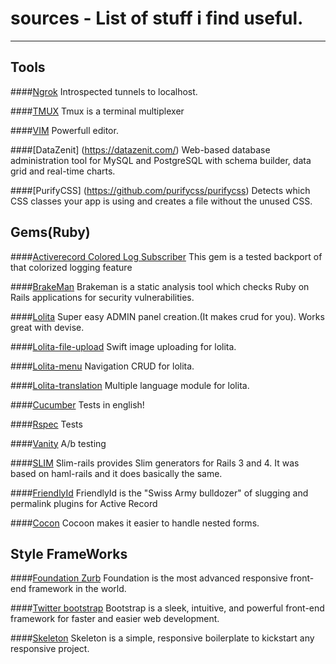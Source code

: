 # sources - List of stuff i find useful.
---

## Tools

####[Ngrok](https://ngrok.com/)
Introspected tunnels to localhost.

####[TMUX](http://tmux.sourceforge.net/)
Tmux is a terminal multiplexer

####[VIM](http://www.vim.org/)
Powerfull editor.

####[DataZenit] (https://datazenit.com/)
Web-based database administration tool for MySQL and PostgreSQL with schema builder, data grid and real-time charts.

####[PurifyCSS] (https://github.com/purifycss/purifycss)
Detects which CSS classes your app is using and creates a file without the unused CSS.

## Gems(Ruby)

####[Activerecord Colored Log Subscriber](https://github.com/customink/activerecord-colored_log_subscriber)
This gem is a tested backport of that colorized logging feature

####[BrakeMan](https://github.com/presidentbeef/brakeman)
Brakeman is a static analysis tool which checks Ruby on Rails applications for security vulnerabilities.

####[Lolita](https://github.com/ithouse/lolita)
Super easy ADMIN panel creation.(It makes crud for you). Works great with devise.

####[Lolita-file-upload](https://github.com/ithouse/lolita-file-upload)
Swift image uploading for lolita.

####[Lolita-menu](https://github.com/ithouse/lolita-menu)
Navigation CRUD for lolita.

####[Lolita-translation](https://github.com/ithouse/lolita-translation)
Multiple language module for lolita.

####[Cucumber](https://github.com/cucumber/cucumber-rails)
Tests in english!

####[Rspec](https://github.com/rspec/rspec)
Tests

####[Vanity](https://github.com/assaf/vanity)
A/b testing

####[SLIM](https://github.com/slim-template/slim-rails)
Slim-rails provides Slim generators for Rails 3 and 4. It was based on haml-rails and it does basically the same.

####[FriendlyId](https://github.com/norman/friendly_id)
FriendlyId is the "Swiss Army bulldozer" of slugging and permalink plugins for Active Record

####[Cocon](https://github.com/nathanvda/cocoon)
Cocoon makes it easier to handle nested forms.

## Style FrameWorks

####[Foundation Zurb](https://github.com/zurb/foundation)
Foundation is the most advanced responsive front-end framework in the world.

####[Twitter bootstrap](https://github.com/twbs/bootstrap)
Bootstrap is a sleek, intuitive, and powerful front-end framework for faster and easier web development.

####[Skeleton](https://github.com/dhg/Skeleton)
Skeleton is a simple, responsive boilerplate to kickstart any responsive project.
